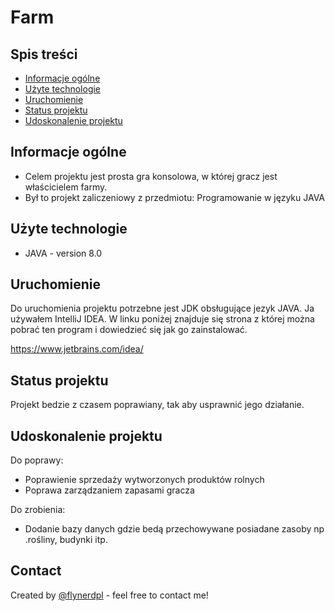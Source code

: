 # Farm

## Spis treści
* [Informacje ogólne](#informacje-ogólne)
* [Użyte technologie](#użyte-technologie)
* [Uruchomienie](#uruchomienie)
* [Status projektu](#status-projektu)
* [Udoskonalenie projektu](#udoskonalenie-projektu)


## Informacje ogólne
- Celem projektu jest prosta gra konsolowa, w której gracz jest właścicielem farmy.
- Był to projekt zaliczeniowy z przedmiotu: Programowanie w języku JAVA


## Użyte technologie
- JAVA - version 8.0


## Uruchomienie
Do uruchomienia projektu potrzebne jest JDK obsługujące jezyk JAVA. Ja używałem IntelliJ IDEA. W linku poniżej znajduje się strona z której można pobrać ten program i dowiedzieć się jak go zainstalować.

https://www.jetbrains.com/idea/


## Status projektu
Projekt bedzie z czasem poprawiany, tak aby usprawnić jego działanie.


## Udoskonalenie projektu

Do poprawy:
- Poprawienie sprzedaży wytworzonych produktów rolnych
- Poprawa zarządzaniem zapasami gracza

Do zrobienia:
- Dodanie bazy danych gdzie bedą przechowywane posiadane zasoby np .rośliny, budynki itp.


## Contact
Created by [@flynerdpl](https://www.flynerd.pl/) - feel free to contact me!


